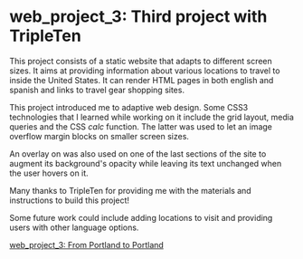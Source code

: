 # web_project_3: Third project with TripleTen

This project consists of a static website that adapts to different screen sizes. It aims at providing information about various locations to travel to inside the United States. It can render HTML pages in both english and spanish and links to travel gear shopping sites.

This project introduced me to adaptive web design. Some CSS3 technologies that I learned while working on it include the grid layout, media queries and the CSS *calc* function. The latter was used to let an image overflow margin blocks on smaller screen sizes.

An overlay on was also used on one of the last sections of the site to augment its background's opacity while leaving its text unchanged when the user hovers on it. 

Many thanks to TripleTen for providing me with the materials and instructions to build this project!

Some future work could include adding locations to visit and providing users with other language options.

[web_project_3: From Portland to Portland](https://frederickjodozi.github.io/web_project_3)